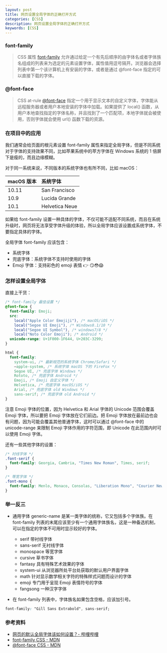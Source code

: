 ```yaml
---
layout: post
title: 网页设置全局字体的正确打开方式
categories: [CSS]
description: 网页设置全局字体的正确打开方式
keywords: [CSS]
---
```


### font-family

> CSS 属性 [font-family](https://developer.mozilla.org/zh-CN/docs/Web/CSS/font-family) 允许通过给定一个有先后顺序的由字体名或者字体族名组成的列表来为选定的元素设置字体，属性值用逗号隔开。浏览器会选择列表中第一个该计算机上有安装的字体，或者是通过 @font-face 指定的可以直接下载的字体。

### @font-face

> CSS at-rule [@font-face](https://developer.mozilla.org/zh-CN/docs/Web/CSS/@font-face) 指定一个用于显示文本的自定义字体，字体能从远程服务器或者用户本地安装的字体中加载。如果提供了 local() 函数，从用户本地查找指定的字体名称，并且找到了一个匹配项，本地字体就会被使用，否则字体就会使用 url() 函数下载的资源。

### 在项目中的应用

我们通常会给页面的根元素设置 font-family 属性来指定全局字体，但是不同系统对于字体的支持效果不同，比如苹果系统中的苹方字体在 Windows 系统的 1 倍屏下是瘦的，而且边缘模糊。

对于同一系统来说，不同版本的系统字体也有所不同，比如 macOS：

| macOS 版本     | 系统字体      |
|:--------------|:-------------|
| 10.11         | San Francisco |
| 10.9          | Lucida Grande |
| 10.1          | Helvetica Neue|

如果给 font-family 设置一种具体的字体，不仅可能不适配不同系统，而且在系统升级时，网页将无法享受字体升级的体验，所以全局字体应该设置成系统字体，不要指定具体的字体。

全局字体 font-family 应该包含：

- 系统字体
- 兜底字体：系统字体不支持时使用的字体
- Emoji 字体：支持彩色的 emoji 表情 👉 😏😳😱

### 怎样设置全局字体

直接上干货：

```css
/* font-family 最佳设置 */
@font-face {
  font-family: Emoji;
  src:
    local("Apple Color Emojiji"), /* macOS/iOS */
    local("Segoe UI Emoji"), /* Windows8.1/10 */
    local("Segoe UI Symbol"), /* windows7/8 */
    local("Noto Color Emoji"); /* Android */
  unicode-range: U+1F000-1F644, U+203C-3299;
}

html {
  font-family:
    system-ui, /* 最新规范的系统字体 Chrome/Safari */
    —apple-system, /* 系统字体 macOS 下的 FireFox */
    Segoe UI, /* 兜底字体 Windows */
    Rototo, /* 兜底字体 Android */
    Emoji, /* Emoji 自定义字体 */
    Helvetica, /* 兜底字体 macOS/iOS */
    Arial, /* 兜底字体 old Windows */
    sans-serif; /* 兜底字体 old Android */
}
```

注意 Emoji 字体的位置，因为 Helvetica 和 Arial 字体的 Unicode 范围会覆盖 Emoji 字体，所以要把 Emoji 字体放在它们前边。把 Emoji 字体放在最前边也会有问题，因为可能会覆盖其他普通字体，这时可以通过 @font-face 中的 unicode-range 来限制 Emoji 字体作用的字符范围，即 Unicode 在此范围内时可以使用 Emoji 字体。

还有一些其他字体的设置：

```css
/* 衬线字体 */
.font-serif {
  font-family: Georgia, Cambria, "Times New Roman", Times, serif;
}

/* 等宽字体 */
.font-mono {
  font-family: Menlo, Monaco, Consolas, "Liberation Mono", "Courier New", monospace;
}
```

### 举一反三

- 通用字体 generic-name 是某一类字体的统称，它又包括多个字体族。在 font-family 列表的末尾应该至少有一个通用字体族名，这是一种备选机制，可以在指定的字体不可用时显示较好的字体。

  - serif 带衬线字体
  - sans-serif 无衬线字体
  - monospace 等宽字体
  - cursive 草书字体
  - fantasy 具有特殊艺术效果的字体
  - system-ui 从浏览器所处平台处获取的默认用户界面字体
  - math 针对显示数学相关字符的特殊样式问题而设计的字体
  - emoji 专门用于呈现 Emoji 表情符号的字体
  - fangsong 一种汉字字体

- 在 font-family 列表中，字体族名如果包含空格，应该加引号。

```css
font-family: "Gill Sans Extrabold", sans-serif;
```

### 参考资料

- [网页的默认全局字体该如何设置？- 哔哩哔哩](https://b23.tv/8zYhEob)
- [font-family CSS - MDN](https://developer.mozilla.org/zh-CN/docs/Web/CSS/font-family)
- [@font-face CSS - MDN](https://developer.mozilla.org/zh-CN/docs/Web/CSS/@font-face)
